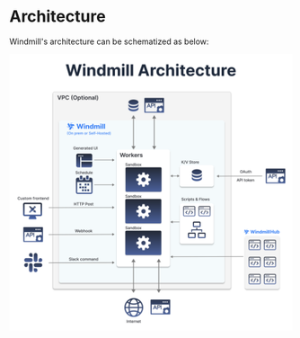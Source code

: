 # Architecture

Windmill's architecture can be schematized as below:

![architecture](../../../static/diagram.svg)